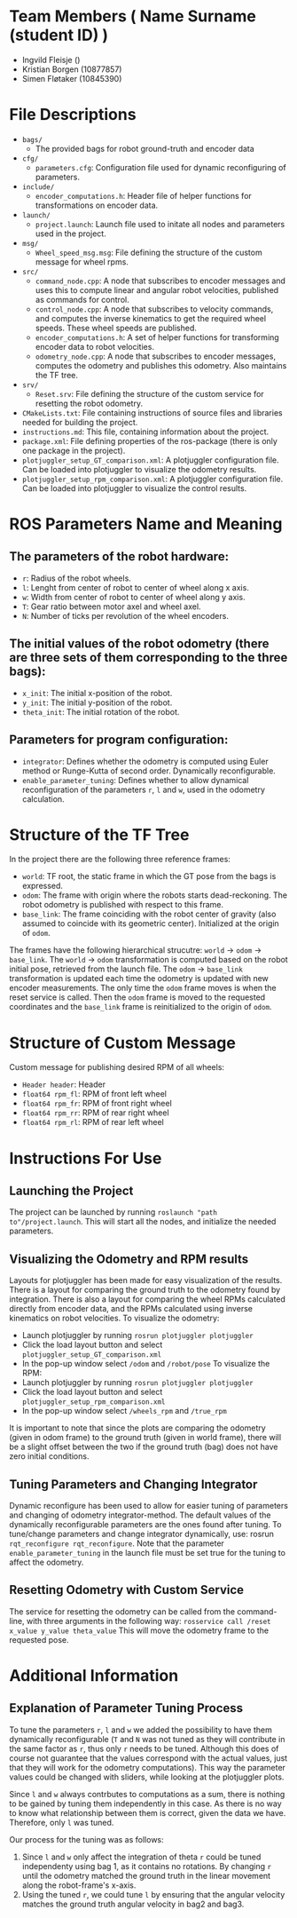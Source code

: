 # Team Members ( Name Surname (student ID) )
* Ingvild Fleisje ()
* Kristian Borgen (10877857)
* Simen Fløtaker  (10845390)

# File Descriptions
* `bags/`
  * The provided bags for robot ground-truth and encoder data
* `cfg/`
  * `parameters.cfg`: Configuration file used for dynamic reconfiguring of parameters.
* `include/`
  * `encoder_computations.h`: Header file of helper functions for transformations on encoder data.
* `launch/`
  * `project.launch`: Launch file used to initate all nodes and parameters used in the project.
* `msg/`
  * `Wheel_speed_msg.msg`: File defining the structure of the custom message for wheel rpms.
* `src/`
  * `command_node.cpp`: A node that subscribes to encoder messages and uses this to compute linear and angular robot velocities, published as commands for control.
  * `control_node.cpp`: A node that subscribes to velocity commands, and computes the inverse kinematics to get the required wheel speeds. These wheel speeds are published.
  * `encoder_computations.h`: A set of helper functions for transforming encoder data to robot velocities.
  * `odometry_node.cpp`: A node that subscribes to encoder messages, computes the odometry and publishes this odometry. Also maintains the TF tree.
* `srv/`
  * `Reset.srv`: File defining the structure of the custom service for resetting the robot odometry.
* `CMakeLists.txt`: File containing instructions of source files and libraries needed for building the project.
* `instructions.md`: This file, containing information about the project.
* `package.xml`: File defining properties of the ros-package (there is only one package in the project).
* `plotjuggler_setup_GT_comparison.xml`: A plotjuggler configuration file. Can be loaded into plotjuggler to visualize the odometry results.
* `plotjuggler_setup_rpm_comparison.xml`: A plotjuggler configuration file. Can be loaded into plotjuggler to visualize the control results.

# ROS Parameters Name and Meaning
## The parameters of the robot hardware:
* `r`: Radius of the robot wheels. 
* `l`: Lenght from center of robot to center of wheel along x axis.
* `w`: Width from center of robot to center of wheel along y axis.
* `T`: Gear ratio between motor axel and wheel axel.
* `N`: Number of ticks per revolution of the wheel encoders.

## The initial values of the robot odometry (there are three sets of them corresponding to the three bags):
* `x_init`: The initial x-position of the robot.
* `y_init`: The initial y-position of the robot.
* `theta_init`: The initial rotation of the robot.

## Parameters for program configuration:
* `integrator`: Defines whether the odometry is computed using Euler method or Runge-Kutta of second order. Dynamically reconfigurable.
* `enable_parameter_tuning`: Defines whether to allow dynamical reconfiguration of the parameters `r`, `l` and `w`, used in the odometry calculation.

# Structure of the TF Tree
In the project there are the following three reference frames:
* `world`: TF root, the static frame in which the GT pose from the bags is expressed.
* `odom`: The frame with origin where the robots starts dead-reckoning. The robot odometry is published with respect to this frame.
* `base_link`: The frame coinciding with the robot center of gravity (also assumed to coincide with its geometric center). Initialized at the origin of `odom`.

The frames have the following hierarchical strucutre: `world` -> `odom` -> `base_link`. The `world` -> `odom` transformation is computed based on the robot initial pose, retrieved from the launch file. The `odom` -> `base_link` transformation is updated each time the odometry is updated with new encoder measurements. The only time the `odom` frame moves is when the reset service is called. Then the `odom` frame is moved to the requested coordinates and the `base_link` frame is reinitialized to the origin of `odom`.

# Structure of Custom Message
Custom message for publishing desired RPM of all wheels:
* `Header header`:  Header
* `float64 rpm_fl`: RPM of front left wheel
* `float64 rpm_fr`: RPM of front right wheel
* `float64 rpm_rr`: RPM of rear right wheel 
* `float64 rpm_rl`: RPM of rear left wheel

# Instructions For Use
## Launching the Project
The project can be launched by running `roslaunch "path to"/project.launch`.
This will start all the nodes, and initialize the needed parameters.

## Visualizing the Odometry and RPM results
Layouts for plotjuggler has been made for easy visualization of the results. There is a layout for comparing the ground truth to the odometry found by integration. There is also a layout for comparing the wheel RPMs calculated directly from encoder data, and the RPMs calculated using inverse kinematics on robot velocities. 
To visualize the odometry:
  * Launch plotjuggler by running `rosrun plotjuggler plotjuggler`
  * Click the load layout button and select `plotjuggler_setup_GT_comparison.xml`
  * In the pop-up window select `/odom` and `/robot/pose`
To visualize the RPM:
  * Launch plotjuggler by running `rosrun plotjuggler plotjuggler`
  * Click the load layout button and select `plotjuggler_setup_rpm_comparison.xml`
  * In the pop-up window select `/wheels_rpm` and `/true_rpm`

It is important to note that since the plots are comparing the odometry (given in odom frame) to the ground truth (given in world frame), there will be a slight offset between the two if the ground truth (bag) does not have zero initial conditions.

## Tuning Parameters and Changing Integrator
Dynamic reconfigure has been used to allow for easier tuning of parameters and changing of odometry integrator-method. The default values of the dynamically reconfigurable parameters are the ones found after tuning. To tune/change parameters and change integrator dynamically, use: rosrun `rqt_reconfigure rqt_reconfigure`. Note that the parameter `enable_parameter_tuning` in the launch file must be set true for the tuning to affect the odometry.

## Resetting Odometry with Custom Service
The service for resetting the odometry can be called from the command-line, with three arguments in the following way: `rosservice call /reset x_value y_value theta_value`
This will move the odometry frame to the requested pose.



# Additional Information
## Explanation of Parameter Tuning Process
To tune the parameters `r`, `l` and `w` we added the possibility to have them dynamically reconfigurable (`T` and `N` was not tuned as they will contribute in the same factor as `r`, thus only `r` needs to be tuned. Although this does of course not guarantee that the values correspond with the actual values, just that they will work for the odometry computations). This way the parameter values could be changed with sliders, while looking at the plotjuggler plots.

Since `l` and `w` always contrbutes to computations as a sum, there is nothing to be gained by tuning them independently in this case. As there is no way to know what relationship between them is correct, given the data we have. Therefore, only `l` was tuned.

Our process for the tuning was as follows:
1. Since `l` and `w` only affect the integration of theta `r` could be tuned independenty using bag 1, as it contains no rotations. By changing `r` until the odometry matched the ground truth in the linear movement along the robot-frame's x-axis.
2. Using the tuned `r`, we could tune `l` by ensuring that the angular velocity matches the ground truth angular velocity in bag2 and bag3. 

